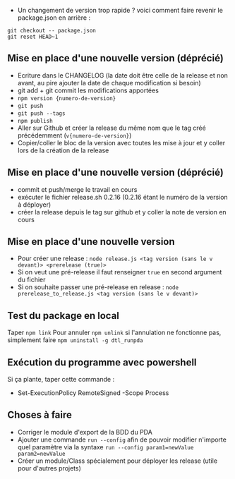 - Un changement de version trop rapide ? voici comment faire revenir le package.json en arrière : 
```shell
git checkout -- package.json
git reset HEAD~1
```

## Mise en place d'une nouvelle version (déprécié)
- Ecriture dans le CHANGELOG (la date doit être celle de la release et non avant, au pire ajouter la date de chaque modification si besoin)
- git add + git commit les modifications apportées
- `npm version {numero-de-version}`
- `git push`
- `git push --tags`
- `npm publish`
- Aller sur Github et créer la release du même nom que le tag créé précédemment (`v{numero-de-version}`)
- Copier/coller le bloc de la version avec toutes les mise à jour et y coller lors de la création de la release

## Mise en place d'une nouvelle version (déprécié)
- commit et push/merge le travail en cours
- exécuter le fichier release.sh 0.2.16 (0.2.16 étant le numéro de la version à déployer)
- créer la release depuis le tag sur github et y coller la note de version en cours

## Mise en place d'une nouvelle version
- Pour créer une release : `node release.js <tag version (sans le v devant)> <prerelease (true)>`
- Si on veut une pré-release il faut renseigner `true` en second argument du fichier
- Si on souhaite passer une pré-release en release : `node prerelease_to_release.js <tag version (sans le v devant)>`

## Test du package en local
Taper `npm link`
Pour annuler `npm unlink`
si l'annulation ne fonctionne pas, simplement faire `npm uninstall -g dtl_runpda`

## Exécution du programme avec powershell
Si ça plante, taper cette commande : 
- Set-ExecutionPolicy RemoteSigned -Scope Process

## Choses à faire

- Corriger le module d'export de la BDD du PDA
- Ajouter une commande `run --config` afin de pouvoir modifier n'importe quel paramètre via la syntaxe `run --config param1=newValue param2=newValue`
- Créer un module/Class spécialement pour déployer les release (utile pour d'autres projets)